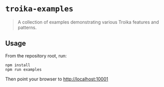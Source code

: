 # `troika-examples`

> A collection of examples demonstrating various Troika features and patterns.

## Usage

From the repository root, run:

```
npm install
npm run examples
```

Then point your browser to [http://localhost:10001](http://localhost:10001)
